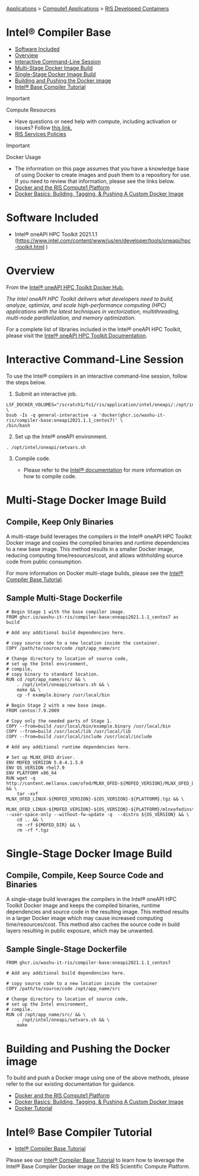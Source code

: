 
[Applications](../../../Applications.md) > [Compute1 Applications](../../Compute1%20Applications.md) > [RIS Developed Containers](../RIS%20Developed%20Containers.md)

# Intel® Compiler Base

- [Software Included](#software-included)
- [Overview](#overview)
- [Interactive Command-Line Session](#interactive-command-line-session)
- [Multi-Stage Docker Image Build](#multi-stage-docker-image-build)
- [Single-Stage Docker Image Build](#single-stage-docker-image-build)
- [Building and Pushing the Docker image](#building-and-pushing-the-docker-image)
- [Intel® Base Compiler Tutorial](#intel-base-compiler-tutorial)

> [!IMPORTANT]
> Compute Resources
>
> - Have questions or need help with compute, including activation or issues? Follow [this link.](https://washu.atlassian.net/servicedesk/customer/portal/2/group/6/create/43)
> - [RIS Services Policies](../../../RIS%20Services%20Policies.md)

> [!IMPORTANT]
> Docker Usage
>
> - The information on this page assumes that you have a knowledge base of using Docker to create images and push them to a repository for use. If you need to review that information, please see the links below.
> - [Docker and the RIS Compute1 Platform](../../../Compute1/Docker%20and%20the%20RIS%20Compute1%20Platform.md)
> - [Docker Basics: Building, Tagging, & Pushing A Custom Docker Image](../../../Docker/Docker%20Basics_%20Building,%20Tagging,%20&%20Pushing%20A%20Custom%20Docker%20Image.md)

# Software Included

- Intel® oneAPI HPC Toolkit 2021.1.1 (<https://www.intel.com/content/www/us/en/developer/tools/oneapi/hpc-toolkit.html> )

# Overview

From the [Intel® oneAPI HPC Toolkit Docker Hub](https://hub.docker.com/r/intel/oneapi-hpckit),

*The Intel oneAPI HPC Toolkit delivers what developers need to build, analyze, optimize, and scale high-performance computing (HPC) applications with the latest techniques in vectorization, multithreading, multi-node parallelization, and memory optimization.*

For a complete list of libraries included in the Intel® oneAPI HPC Toolkit, please visit the [Intel® oneAPI HPC Toolkit Documentation](https://www.intel.com/content/www/us/en/develop/documentation/get-started-with-intel-oneapi-hpc-linux/top.html).

# Interactive Command-Line Session

To use the Intel® compilers in an interactive command-line session, follow the steps below.

1. Submit an interactive job.

```
LSF_DOCKER_VOLUMES="/scratch1/fs1/ris/application/intel/oneapi/:/opt/intel/oneapi" \
bsub -Is -q general-interactive -a 'docker(ghcr.io/washu-it-ris/compiler-base:oneapi2021.1.1_centos7)' \
/bin/bash
```

2. Set up the Intel® oneAPI environment.

```
. /opt/intel/oneapi/setvars.sh
```

3. Compile code.

   - Please refer to the [Intel® documentation](https://www.intel.com/content/www/us/en/develop/documentation/cpp-compiler-developer-guide-and-reference/top/compiler-setup/using-the-command-line/invoking-the-compiler.html) for more information on how to compile code.

# Multi-Stage Docker Image Build

## Compile, Keep Only Binaries

A multi-stage build leverages the compilers in the Intel® oneAPI HPC Toolkit Docker image and copies the compiled binaries and runtime dependencies to a new base image. This method results in a smaller Docker image, reducing computing time/resources/cost, and allows withholding source code from public consumption.

For more information on Docker multi-stage builds, please see the [Intel® Compiler Base Tutorial](../../../Compute1/Intel®%20Compiler%20Base%20Tutorial.md).

## Sample Multi-Stage Dockerfile

```
# Begin Stage 1 with the base compiler image.
FROM ghcr.io/washu-it-ris/compiler-base:oneapi2021.1.1_centos7 as build

# Add any additional build dependencies here.

# copy source code to a new location inside the container.
COPY /path/to/source/code /opt/app_name/src

# Change directory to location of source code,
# set up the Intel environment,
# compile,
# copy binary to standard location.
RUN cd /opt/app_name/src/ && \
    . /opt/intel/oneapi/setvars.sh && \
    make && \
    cp -f example.binary /usr/local/bin

# Begin Stage 2 with a new base image.
FROM centos:7.9.2009

# Copy only the needed parts of Stage 1.
COPY --from=build /usr/local/bin/example.binary /usr/local/bin
COPY --from=build /usr/local/lib /usr/local/lib
COPY --from=build /usr/local/include /usr/local/include

# Add any additional runtime dependencies here.

# Set up MLNX_OFED driver.
ENV MOFED_VERSION 5.8-4.1.5.0
ENV OS_VERSION rhel7.9
ENV PLATFORM x86_64
RUN wget -q http://content.mellanox.com/ofed/MLNX_OFED-${MOFED_VERSION}/MLNX_OFED_LINUX-${MOFED_VERSION}-${OS_VERSION}-${PLATFORM}.tgz && \
    tar -xvf MLNX_OFED_LINUX-${MOFED_VERSION}-${OS_VERSION}-${PLATFORM}.tgz && \
    MLNX_OFED_LINUX-${MOFED_VERSION}-${OS_VERSION}-${PLATFORM}/mlnxofedinstall --user-space-only --without-fw-update -q  --distro ${OS_VERSION} && \
    cd .. && \
    rm -rf ${MOFED_DIR} && \
    rm -rf *.tgz
```

# Single-Stage Docker Image Build

## Compile, Compile, Keep Source Code and Binaries

A single-stage build leverages the compilers in the Intel® oneAPI HPC Toolkit Docker image and keeps the compiled binaries, runtime dependencies and source code in the resulting image. This method results in a larger Docker image which may cause increased computing time/resources/cost. This method also caches the source code in build layers resulting in public exposure, which may be unwanted.

## Sample Single-Stage Dockerfile

```
FROM ghcr.io/washu-it-ris/compiler-base:oneapi2021.1.1_centos7

# Add any additional build dependencies here.

# copy source code to a new location inside the container
COPY /path/to/source/code /opt/app_name/src

# Change directory to location of source code,
# set up the Intel environment,
# compile.
RUN cd /opt/app_name/src/ && \
    . /opt/intel/oneapi/setvars.sh && \
    make
```

# Building and Pushing the Docker image

To build and push a Docker image using one of the above methods, please refer to the our existing documentation for guidance.

- [Docker and the RIS Compute1 Platform](../../../Compute1/Docker%20and%20the%20RIS%20Compute1%20Platform.md)
- [Docker Basics: Building, Tagging, & Pushing A Custom Docker Image](../../../Docker/Docker%20Basics_%20Building,%20Tagging,%20&%20Pushing%20A%20Custom%20Docker%20Image.md)
- [Docker Tutorial](../../../Docker/Docker%20Tutorial.md)

# Intel® Base Compiler Tutorial

- [Intel® Compiler Base Tutorial](../../../Compute1/Intel®%20Compiler%20Base%20Tutorial.md)

Please see our [Intel® Compiler Base Tutorial](../../../Compute1/Intel®%20Compiler%20Base%20Tutorial.md) to learn how to leverage the Intel® Base Compiler Docker image on the RIS Scientific Compute Platform.
